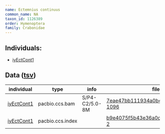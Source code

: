 ```yaml
---
name: Ectemnius continuus
common_name: NA
taxon_id: 1126389
order: Hymenoptera
family: Crabonidae
---
```


## Individuals:

  * [iyEctCont1](iyEctCont1.md)

## Data ([tsv](Ectemnius_continuus_data.tsv))

| individual | type | info | file |
| ---------- | ---- | ---- | ---- |
| [iyEctCont1](iyEctCont1.md) | pacbio.ccs.bam | S/P4-C2/5.0-8M | [7eae47bb111934a0b469ffe2a66c6e95-1096](https://darwin.cog.sanger.ac.uk/insects/Ectemnius_continuus/iyEctCont1/genomic_data/pacbio/m64097_200218_143248.ccs.bam) |
| [iyEctCont1](iyEctCont1.md) | pacbio.ccs.index |  | [b9e4075f5b43e36a0d9f0bbceba031d8-2](https://darwin.cog.sanger.ac.uk/insects/Ectemnius_continuus/iyEctCont1/genomic_data/pacbio/m64097_200218_143248.ccs.bam.pbi) |
